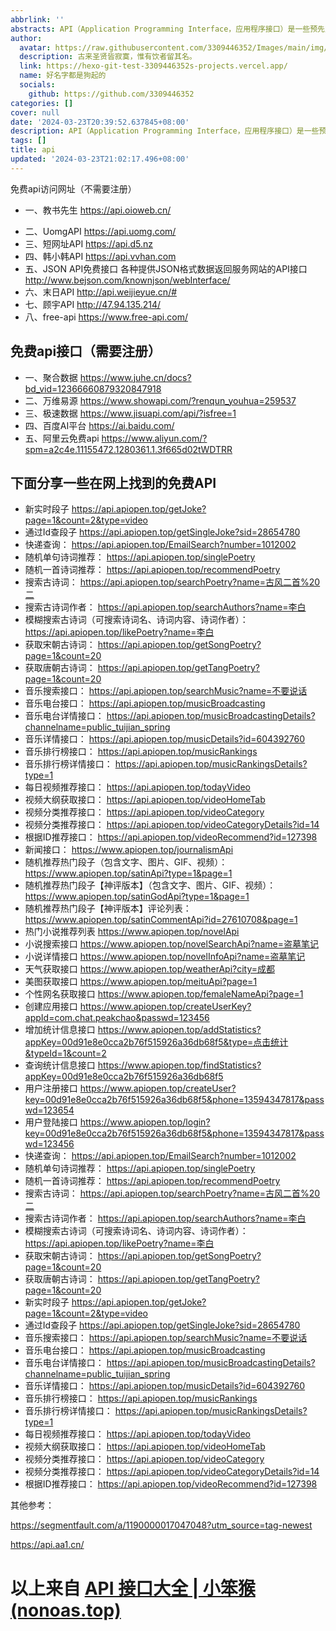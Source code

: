 ```yaml
---
abbrlink: ''
abstracts: API（Application Programming Interface，应用程序接口）是一些预先定义的函数，或指软件系统不同组成部分衔接的约定。目的是提供应用程序与开发人员基于某软件或硬件得以访问一组例程的能力，而又无需访问原码，或理解内部工作机制的细节。
author:
  avatar: https://raw.githubusercontent.com/3309446352/Images/main/img/preview.jpg
  description: 古来圣贤皆寂寞，惟有饮者留其名。
  link: https://hexo-git-test-3309446352s-projects.vercel.app/
  name: 好名字都是狗起的
  socials:
    github: https://github.com/3309446352
categories: []
cover: null
date: '2024-03-23T20:39:52.637845+08:00'
description: API（Application Programming Interface，应用程序接口）是一些预先定义的函数，或指软件系统不同组成部分衔接的约定。目的是提供应用程序与开发人员基于某软件或硬件得以访问一组例程的能力，而又无需访问原码，或理解内部工作机制的细节。
tags: []
title: api
updated: '2024-03-23T21:02:17.496+08:00'
---
```

免费api访问网址（不需要注册）

- 一、教书先生
  https://api.oioweb.cn/

* 二、UomgAPI
  https://api.uomg.com/
* 三、短网址API
  https://api.d5.nz
* 四、韩小韩API
  https://api.vvhan.com
* 五、JSON API免费接口
  各种提供JSON格式数据返回服务网站的API接口 http://www.bejson.com/knownjson/webInterface/
* 六、末日API
  http://api.weijieyue.cn/#
* 七、顾宇API
  http://47.94.135.214/
* 八、free-api
  https://www.free-api.com/

## 免费api接口（需要注册）

* 一、聚合数据
  https://www.juhe.cn/docs?bd_vid=12366660879320847918
* 二、万维易源
  https://www.showapi.com/?renqun_youhua=259537
* 三、极速数据
  https://www.jisuapi.com/api/?isfree=1
* 四、百度AI平台
  https://ai.baidu.com/
* 五、阿里云免费api
  https://www.aliyun.com/?spm=a2c4e.11155472.1280361.1.3f665d02tWDTRR

## 下面分享一些在网上找到的免费API

* 新实时段子
  https://api.apiopen.top/getJoke?page=1&count=2&type=video
* 通过Id查段子
  https://api.apiopen.top/getSingleJoke?sid=28654780
* 快递查询：
  https://api.apiopen.top/EmailSearch?number=1012002
* 随机单句诗词推荐：
  https://api.apiopen.top/singlePoetry
* 随机一首诗词推荐：
  https://api.apiopen.top/recommendPoetry
* 搜索古诗词：
  https://api.apiopen.top/searchPoetry?name=古风二首%20二
* 搜索古诗词作者：
  https://api.apiopen.top/searchAuthors?name=李白
* 模糊搜索古诗词（可搜索诗词名、诗词内容、诗词作者）：
  https://api.apiopen.top/likePoetry?name=李白
* 获取宋朝古诗词：
  https://api.apiopen.top/getSongPoetry?page=1&count=20
* 获取唐朝古诗词：
  https://api.apiopen.top/getTangPoetry?page=1&count=20
* 音乐搜索接口：
  https://api.apiopen.top/searchMusic?name=不要说话
* 音乐电台接口：
  https://api.apiopen.top/musicBroadcasting
* 音乐电台详情接口：
  https://api.apiopen.top/musicBroadcastingDetails?channelname=public_tuijian_spring
* 音乐详情接口：
  https://api.apiopen.top/musicDetails?id=604392760
* 音乐排行榜接口：
  https://api.apiopen.top/musicRankings
* 音乐排行榜详情接口：
  https://api.apiopen.top/musicRankingsDetails?type=1
* 每日视频推荐接口：
  https://api.apiopen.top/todayVideo
* 视频大纲获取接口：
  https://api.apiopen.top/videoHomeTab
* 视频分类推荐接口：
  https://api.apiopen.top/videoCategory
* 视频分类推荐接口：
  https://api.apiopen.top/videoCategoryDetails?id=14
* 根据ID推荐接口：
  https://api.apiopen.top/videoRecommend?id=127398
* 新闻接口：
  https://www.apiopen.top/journalismApi
* 随机推荐热门段子（包含文字、图片、GIF、视频）：
  https://www.apiopen.top/satinApi?type=1&page=1
* 随机推荐热门段子【神评版本】（包含文字、图片、GIF、视频）：
  https://www.apiopen.top/satinGodApi?type=1&page=1
* 随机推荐热门段子【神评版本】评论列表：
  https://www.apiopen.top/satinCommentApi?id=27610708&page=1
* 热门小说推荐列表
  https://www.apiopen.top/novelApi
* 小说搜索接口
  https://www.apiopen.top/novelSearchApi?name=盗墓笔记
* 小说详情接口
  https://www.apiopen.top/novelInfoApi?name=盗墓笔记
* 天气获取接口
  https://www.apiopen.top/weatherApi?city=成都
* 美图获取接口
  https://www.apiopen.top/meituApi?page=1
* 个性网名获取接口
  https://www.apiopen.top/femaleNameApi?page=1
* 创建应用接口
  https://www.apiopen.top/createUserKey?appId=com.chat.peakchao&passwd=123456
* 增加统计信息接口
  https://www.apiopen.top/addStatistics?appKey=00d91e8e0cca2b76f515926a36db68f5&type=点击统计&typeId=1&count=2
* 查询统计信息接口
  https://www.apiopen.top/findStatistics?appKey=00d91e8e0cca2b76f515926a36db68f5
* 用户注册接口
  https://www.apiopen.top/createUser?key=00d91e8e0cca2b76f515926a36db68f5&phone=13594347817&passwd=123654
* 用户登陆接口
  https://www.apiopen.top/login?key=00d91e8e0cca2b76f515926a36db68f5&phone=13594347817&passwd=123456
* 快递查询：
  https://api.apiopen.top/EmailSearch?number=1012002
* 随机单句诗词推荐：
  https://api.apiopen.top/singlePoetry
* 随机一首诗词推荐：
  https://api.apiopen.top/recommendPoetry
* 搜索古诗词：
  https://api.apiopen.top/searchPoetry?name=古风二首%20二
* 搜索古诗词作者：
  https://api.apiopen.top/searchAuthors?name=李白
* 模糊搜索古诗词（可搜索诗词名、诗词内容、诗词作者）：
  https://api.apiopen.top/likePoetry?name=李白
* 获取宋朝古诗词：
  https://api.apiopen.top/getSongPoetry?page=1&count=20
* 获取唐朝古诗词：
  https://api.apiopen.top/getTangPoetry?page=1&count=20
* 新实时段子
  https://api.apiopen.top/getJoke?page=1&count=2&type=video
* 通过Id查段子
  https://api.apiopen.top/getSingleJoke?sid=28654780
* 音乐搜索接口：
  https://api.apiopen.top/searchMusic?name=不要说话
* 音乐电台接口：
  https://api.apiopen.top/musicBroadcasting
* 音乐电台详情接口：
  https://api.apiopen.top/musicBroadcastingDetails?channelname=public_tuijian_spring
* 音乐详情接口：
  https://api.apiopen.top/musicDetails?id=604392760
* 音乐排行榜接口：
  https://api.apiopen.top/musicRankings
* 音乐排行榜详情接口：
  https://api.apiopen.top/musicRankingsDetails?type=1
* 每日视频推荐接口：
  https://api.apiopen.top/todayVideo
* 视频大纲获取接口：
  https://api.apiopen.top/videoHomeTab
* 视频分类推荐接口：
  https://api.apiopen.top/videoCategory
* 视频分类推荐接口：
  https://api.apiopen.top/videoCategoryDetails?id=14
* 根据ID推荐接口：
  https://api.apiopen.top/videoRecommend?id=127398

其他参考：

https://segmentfault.com/a/1190000017047048?utm_source=tag-newest

https://api.aa1.cn/

# 以上来自 [API 接口大全 | 小笨猴 (nonoas.top)](https://www.nonoas.top/archives/apishare)

</div>
